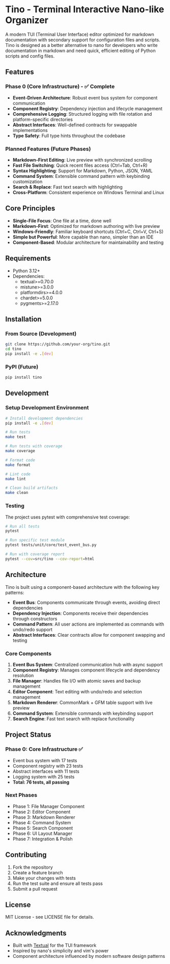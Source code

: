 # Tino - Terminal Interactive Nano-like Organizer

A modern TUI (Terminal User Interface) editor optimized for markdown documentation with secondary support for configuration files and scripts. Tino is designed as a better alternative to nano for developers who write documentation in markdown and need quick, efficient editing of Python scripts and config files.

## Features

### Phase 0 (Core Infrastructure) - ✅ Complete
- **Event-Driven Architecture**: Robust event bus system for component communication
- **Component Registry**: Dependency injection and lifecycle management
- **Comprehensive Logging**: Structured logging with file rotation and platform-specific directories
- **Abstract Interfaces**: Well-defined contracts for swappable implementations
- **Type Safety**: Full type hints throughout the codebase

### Planned Features (Future Phases)
- **Markdown-First Editing**: Live preview with synchronized scrolling
- **Fast File Switching**: Quick recent files access (Ctrl+Tab, Ctrl+R)
- **Syntax Highlighting**: Support for Markdown, Python, JSON, YAML
- **Command System**: Extensible command pattern with keybinding customization
- **Search & Replace**: Fast text search with highlighting
- **Cross-Platform**: Consistent experience on Windows Terminal and Linux

## Core Principles

- **Single-File Focus**: One file at a time, done well
- **Markdown-First**: Optimized for markdown authoring with live preview
- **Windows-Friendly**: Familiar keyboard shortcuts (Ctrl+C, Ctrl+V, Ctrl+S)
- **Simple but Powerful**: More capable than nano, simpler than an IDE
- **Component-Based**: Modular architecture for maintainability and testing

## Requirements

- Python 3.12+
- Dependencies:
  - textual>=0.70.0
  - mistune>=3.0.0
  - platformdirs>=4.0.0
  - chardet>=5.0.0
  - pygments>=2.17.0

## Installation

### From Source (Development)

```bash
git clone https://github.com/your-org/tino.git
cd tino
pip install -e .[dev]
```

### PyPI (Future)

```bash
pip install tino
```

## Development

### Setup Development Environment

```bash
# Install development dependencies
pip install -e .[dev]

# Run tests
make test

# Run tests with coverage
make coverage

# Format code
make format

# Lint code
make lint

# Clean build artifacts
make clean
```

### Testing

The project uses pytest with comprehensive test coverage:

```bash
# Run all tests
pytest

# Run specific test module
pytest tests/unit/core/test_event_bus.py

# Run with coverage report
pytest --cov=src/tino --cov-report=html
```

## Architecture

Tino is built using a component-based architecture with the following key patterns:

- **Event Bus**: Components communicate through events, avoiding direct dependencies
- **Dependency Injection**: Components receive their dependencies through constructors
- **Command Pattern**: All user actions are implemented as commands with undo/redo support
- **Abstract Interfaces**: Clear contracts allow for component swapping and testing

### Core Components

1. **Event Bus System**: Centralized communication hub with async support
2. **Component Registry**: Manages component lifecycle and dependency resolution
3. **File Manager**: Handles file I/O with atomic saves and backup management
4. **Editor Component**: Text editing with undo/redo and selection management
5. **Markdown Renderer**: CommonMark + GFM table support with live preview
6. **Command System**: Extensible commands with keybinding support
7. **Search Engine**: Fast text search with replace functionality

## Project Status

### Phase 0: Core Infrastructure ✅
- Event bus system with 17 tests
- Component registry with 23 tests  
- Abstract interfaces with 11 tests
- Logging system with 25 tests
- **Total: 76 tests, all passing**

### Next Phases
- Phase 1: File Manager Component
- Phase 2: Editor Component  
- Phase 3: Markdown Renderer
- Phase 4: Command System
- Phase 5: Search Component
- Phase 6: UI Layout Manager
- Phase 7: Integration & Polish

## Contributing

1. Fork the repository
2. Create a feature branch
3. Make your changes with tests
4. Run the test suite and ensure all tests pass
5. Submit a pull request

## License

MIT License - see LICENSE file for details.

## Acknowledgments

- Built with [Textual](https://github.com/Textualize/textual) for the TUI framework
- Inspired by nano's simplicity and vim's power
- Component architecture influenced by modern software design patterns